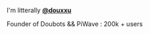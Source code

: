 I'm litterally [__@douxxu__](https://github.com/douxxu)


Founder of Doubots && PiWave : 200k + users
